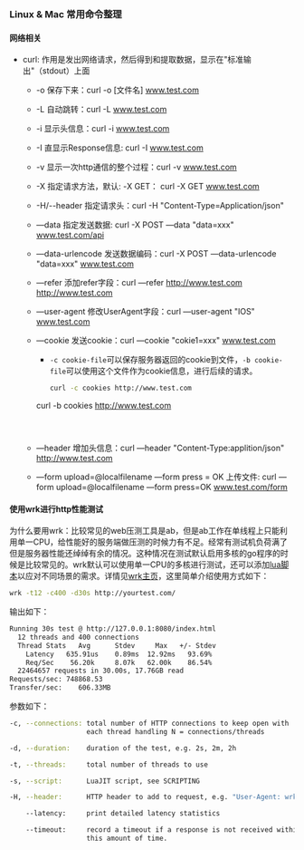 ### Linux & Mac 常用命令整理



#### 网络相关

* curl: 作用是发出网络请求，然后得到和提取数据，显示在"标准输出"（stdout）上面

  * -o 保存下来：curl -o [文件名] www.test.com

  * -L 自动跳转：curl -L www.test.com

  * -i 显示头信息：curl -i www.test.com

  * -I 直显示Response信息: curl -I www.test.com

  * -v 显示一次http通信的整个过程：curl -v www.test.com

  * -X 指定请求方法，默认: -X GET： curl -X GET www.test.com

  * -H/--header 指定请求头：curl -H "Content-Type=Application/json"

  * —data 指定发送数据: curl -X POST —data "data=xxx" www.test.com/api

  * —data-urlencode 发送数据编码：curl -X POST —data-urlencode "data=xxx" www.test.com

  * —refer 添加refer字段：curl —refer http://www.test.com http://www.test.com

  * —user-agent 修改UserAgent字段：curl —user-agent "IOS" www.test.com

  * —cookie 发送cookie：curl —cookie "cokie1=xxx" www.test.com

    * `-c cookie-file`可以保存服务器返回的cookie到文件，`-b cookie-file`可以使用这个文件作为cookie信息，进行后续的请求。
  
      ~~~bash
      curl -c cookies http://www.test.com
    curl -b cookies http://www.test.com
      ~~~

      

  * —header 增加头信息：curl —header "Content-Type:applition/json" http://www.test.com
  
  * —form upload=@localfilename —form press = OK 上传文件: curl —form upload=@localfilename —form press=OK www.test.com/form






#### 使用wrk进行http性能测试

为什么要用wrk：比较常见的web压测工具是ab，但是ab工作在单线程上只能利用单一CPU，给性能好的服务端做压测的时候力有不足。经常有测试机负荷满了但是服务器性能还绰绰有余的情况。这种情况在测试默认启用多核的go程序的时候是比较常见的。wrk默认可以使用单一CPU的多核进行测试，还可以添加[lua脚本](https://github.com/wg/wrk/tree/master/scripts)以应对不同场景的需求。详情见[wrk主页](https://github.com/wg/wrk)，这里简单介绍使用方式如下：

```bash
wrk -t12 -c400 -d30s http://yourtest.com/
```

输出如下：

```bash
Running 30s test @ http://127.0.0.1:8080/index.html
  12 threads and 400 connections
  Thread Stats   Avg      Stdev     Max   +/- Stdev
    Latency   635.91us    0.89ms  12.92ms   93.69%
    Req/Sec    56.20k     8.07k   62.00k    86.54%
  22464657 requests in 30.00s, 17.76GB read
Requests/sec: 748868.53
Transfer/sec:    606.33MB
```

参数如下：

```bash
-c, --connections: total number of HTTP connections to keep open with
                   each thread handling N = connections/threads

-d, --duration:    duration of the test, e.g. 2s, 2m, 2h

-t, --threads:     total number of threads to use

-s, --script:      LuaJIT script, see SCRIPTING

-H, --header:      HTTP header to add to request, e.g. "User-Agent: wrk"

    --latency:     print detailed latency statistics

    --timeout:     record a timeout if a response is not received within
                   this amount of time.
```





